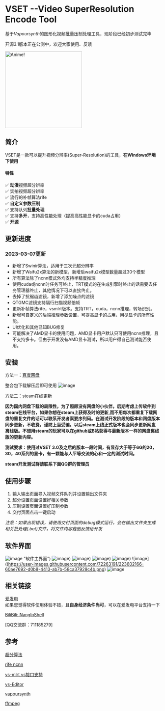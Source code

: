 # VSET --Video SuperResolution Encode Tool
基于*Vapoursynth*的图形化视频批量压制处理工具，现阶段已经初步测试完毕

开源3.1版本正在公测中，欢迎大家使用、反馈

<img src="https://user-images.githubusercontent.com/72263191/212935212-516e32a0-5171-4dc0-907e-d5162af4ce2d.png" alt="Anime!" width="250"/>

## 简介
VSET是一款可以提升视频分辨率(Super-Resolution)的工具，**在Windows环境下使用**

#### 特性  
&#x2705; **动漫**视频超分辨率  
&#x2705; 实拍视频超分辨率   
&#x2705; 流行的补帧算法rife  
&#x2705; **自定义参数压制**   
&#x2705; 支持队列**批量处理**   
&#x2705; 支持**多开**，支持高性能处理（提高高性能显卡的cuda占用）   
&#x2705; **开源**   

## 更新进度
### 2023-03-07更新
- 新增了Swinir算法，适用于三次元超分辨率
- 新增了Waifu2x算法的新模型，新增后waifu2x模型数量超过30个模型   
- 所有算法除了ncnn模式外均支持半精度推理
- 使用cuda或ncnn时任务可终止，TRT模式的在生成引擎时终止的话需要去任务管理器终止，其他情况下可以直接终止。
- 去掉了抗锯齿滤镜，新增了添加噪点的滤镜
- QTGMC滤镜支持隔行扫描视频倍帧
- 更新补帧算法rife，vsmlrt版本。支持TRT，cuda，ncnn推理，转场识别。
- 新增可自定义的后端推理参数设置，可提高显卡的占用，用尽显卡的所有性能。
- UI优化和其他已知BUG修复
- 可能解决了AMD显卡的使用问题，AMD显卡用户默认只可使用ncnn推理，且不支持多卡。但由于开发没有AMD显卡测试，所以用户得自己测试能否使用。


## 安装
方法一：[百度网盘](https://pan.baidu.com/s/1M6KIbEBRi35SZtOtd1zVjQ?pwd=Nang)

整合包下载解压后即可使用
![image](https://user-images.githubusercontent.com/72263191/223602793-365fc17b-b3dd-4369-9eba-c5239f13e872.png)

方法二：steam在线更新

**因为国内网盘下载的局限性，为了照顾没有网盘的小伙伴，后期考虑上传软件到steam在线平台，如果你想在steam上获得及时的更新,而不用每次都重复下载网盘的重复文件的话可以联系开发者索要序列码。在测试开发阶段的版本和网盘版本同步更新，不收费，谨防上当受骗。以后steam上线正式版本也会同步更新网盘离线版。不想用steam的玩家可以在github或B站获得与最新版本一样的网盘离线版的更新内容。**

**测试要求：使用过VSET 3.0及之后的版本一段时间，有显存大于等于6G的20，30，40系列的显卡，有一颗能与人平等交流的心和一定的测试时间。**

**steam开发测试群请联系下面QQ群的管理员**

## 使用步骤   
1. 输入输出页面导入视频文件队列并设置输出文件夹   
2. 超分设置页面设置好相关参数   
3. 压制设置页面设置好压制参数   
4. 交付页面点击一键启动

*注意：如果出现错误，请使用交付页面的debug模式运行，会在输出文件夹生成相关批处理(.bat)文件，将文件内容截图反馈给开发*

## 软件界面
![image](https://user-images.githubusercontent.com/72263191/223601902-b4312dc5-4124-4077-b753-54e4f2214f3b.png) "软件主界面")
![image](https://user-images.githubusercontent.com/72263191/223601936-038a9cf6-0e74-4162-bfd6-27f21cb8cc2c.png))
![image](https://user-images.githubusercontent.com/72263191/223601954-cc2fee41-336c-4109-a0a8-1b57b364a65e.png))
![image](https://user-images.githubusercontent.com/72263191/223602057-a378275c-478d-4a2c-ba67-98ada39b970e.png))
![image](https://user-images.githubusercontent.com/72263191/223602086-768c989c-ae79-4549-b4cb-48ceab31ce8b.png))
![image]((https://user-images.githubusercontent.com/72263191/223602166-60ae7692-d0b8-4413-ab7b-58ca37928c4b.png)
![image](https://user-images.githubusercontent.com/72263191/223602286-a78aa928-187b-40ef-8ced-e0f3bfabf591.png)

## 相关链接
[爱发电](https://afdian.net/a/NangInShell)   
如果您觉得软件使用体验不错，且**自身经济条件尚可**，可以在爱发电平台支持一下

[BiliBili: NangInShell](https://space.bilibili.com/335908558)   

[QQ交流群：711185279]

## 参考
[超分算法](https://github.com/HolyWu)

[rife ncnn](https://github.com/styler00dollar)

[vs-mlrt vs接口支持](https://github.com/AmusementClub/vs-mlrt)

[vs-Editor](https://github.com/YomikoR/VapourSynth-Editor)

[vapoursynth](https://github.com/vapoursynth/vapoursynth)

[ffmpeg](https://github.com/FFmpeg/FFmpeg)
